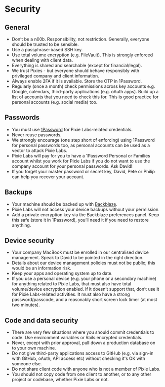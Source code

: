 # Security

## General
- Don’t be a n00b. Responsibility, not restriction. Generally, everyone should
  be trusted to be sensible.
- Use a passphrase-based SSH key.
- Use total volume encryption (e.g. FileVault). This is strongly enforced when
  dealing with client data.
- Everything is shared and searchable (except for financial/legal). 
- We trust Pixies - but everyone should behave responsibly with privileged
  company and client information.
- Always enable 2FA if it is available. Store the OTP in 1Password.
- Regularly (once a month) check permissions across key accounts e.g. Google,
  calendars, third-party applications (e.g. oAuth apps). Build up a list of
  accounts that you need to check this for. This is good practice for personal
  accounts (e.g. social media) too.

## Passwords
- You must use [1Password](https://1password.com/) for Pixie Labs-related
  credentials.
- Never reuse passwords.
- We strongly encourage (one step short of enforcing) using 1Password for
  personal passwords too, as personal accounts can be used as a vector to
  attack Pixie Labs.
- Pixie Labs will pay for you to have a 1Password Personal or Families account
  whilst you work for Pixie Labs if you do not want to use the company account
  for your personal passwords. Ask David!
- If you forget your master password or secret key, David, Pete or Philip can
  help you recover your account.

## Backups
- Your machine should be backed up with [Backblaze](https://www.backblaze.com/).
- Pixie Labs will not access your device backups without your permission.
- Add a private encryption key via the Backblaze preferences panel. Keep this
  safe (store it in 1Password), you’ll need it if you need to restore anything.

## Device security
- Your company MacBook must be enrolled in our centralised device management.
  Speak to David to be pointed in the right direction.
- Details about our device management policies must not be public; this would be
  an information risk.
- Keep your apps and operating system up to date.
- If you use a personal device (e.g. your phone or a secondary machine) for
  anything related to Pixie Labs, that must also have total volume/device
  encryption enabled. If it doesn’t support that, don’t use it for
  Pixie Labs-related activities. It must also have a strong password/passcode,
  and a reasonably short screen lock timer (at most two minutes).
  
## Code and data security
- There are very few situations where you should commit credentials to code. Use
  environment variables or Rails encrypted credentials.
- Never, except with prior approval, pull down a production database on to your
  own machine.
- Do not give third-party applications access to GitHub (e.g. via sign-in with 
  GitHub, oAuth, API access etc) without checking it's OK with someone else.
- Do not share client code with anyone who is not a member of Pixie Labs.
- You should not copy code from one client to another, or to any other project or
  codebase, whether Pixie Labs or not.
